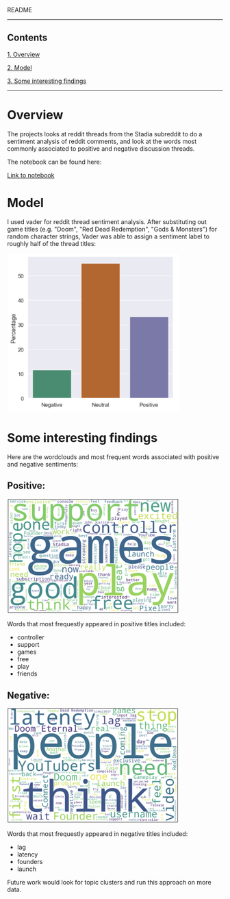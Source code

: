 README


---

## Contents

[1. Overview](#overview)

[2. Model](#model)

[3. Some interesting findings](#disc)

---

# <a name="overview">Overview</a>

The projects looks at reddit threads from the Stadia subreddit to do a sentiment analysis of reddit comments, and look at the words most commonly associated to positive and negative discussion threads.

The notebook can be found here: 

[Link to notebook](https://github.com/iurrutia/MiniMLProjects/blob/master/TestingRedditAnalysis.ipynb)

# <a name="model">Model</a>

I used vader for reddit thread sentiment analysis. After substituting out game titles (e.g. "Doom", "Red Dead Redemption", "Gods & Monsters") for random character strings, Vader was able to assign a sentiment label to roughly half of the thread titles:


<img src="https://github.com/iurrutia/MiniMLProjects/blob/master/images/classfreq.png" width="400">

# <a name="disc">Some interesting findings</a>

Here are the wordclouds and most frequent words associated with positive and negative sentiments:

## Positive:

<img src="https://github.com/iurrutia/MiniMLProjects/blob/master/images/pos.png" width="400">

Words that most frequestly appeared in positive titles included:
- controller
- support
- games
- free
- play
- friends



## Negative:

<img src="https://github.com/iurrutia/MiniMLProjects/blob/master/images/neg.png" width="400">

Words that most frequestly appeared in negative titles included:
- lag
- latency
- founders
- launch




Future work would look for topic clusters and run this approach on more data.